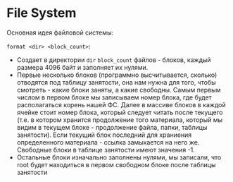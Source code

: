 # File System

Основная идея файловой системы:

`format <dir> <block_count>`:
 - Создает в директории `dir` `block_count` файлов - блоков, каждый размера 4096 байт и заполняет их нулями.
 - Первые несколько блоков (программно высчитывается, сколько) отводятся под таблицу занятости, она нам нужна для того, чтобы смотреть - какие блоки заняты, а какие свободны. Самым первым числом в первом блоке мы записываем номер блока, где будет располагаться корень нашей ФС. Далее в массиве блоков в каждой ячейке стоит номер блока, который следует читать после текущего (т.е. в котором хранится продолжение того материала, который мы видим в текущем блоке - продолжение файла, папки, таблицы занятости). Если текущий блок последний для храниения определенного материала - ссылка замыкается на него же. Свободные блоки в таблице занятости имеют значения -1.
 - Остальные блоки изначально заполнены нулями, мы записали, что root будет находиться в первом свободном блоке после таблицы занятости


